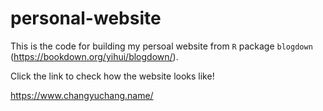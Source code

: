 # personal-website
This is the code for building my persoal website from `R` package `blogdown` (https://bookdown.org/yihui/blogdown/).

Click the link to check how the website looks like!

https://www.changyuchang.name/

